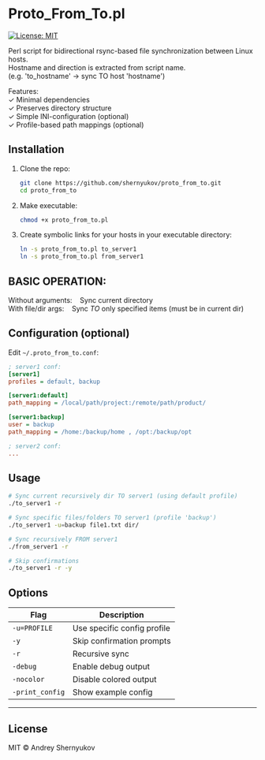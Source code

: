 # Proto_From_To.pl

[![License: MIT](https://img.shields.io/badge/License-MIT-yellow.svg)](LICENSE)

Perl script for bidirectional rsync-based file synchronization between Linux hosts.<br/>
Hostname and direction is extracted from script name.<br/> 
    (e.g. 'to_hostname' → sync TO host 'hostname')<br/>

Features:<br/>
✓ Minimal dependencies<br/>
✓ Preserves directory structure<br/>
✓ Simple INI-configuration (optional)<br/>
✓ Profile-based path mappings (optional)<br/>

## Installation
1. Clone the repo:
   ```bash
   git clone https://github.com/shernyukov/proto_from_to.git
   cd proto_from_to
   ```
2. Make executable:
   ```bash
   chmod +x proto_from_to.pl
   ```
3. Create symbolic links for your hosts in your executable directory:
   ```bash
   ln -s proto_from_to.pl to_server1
   ln -s proto_from_to.pl from_server1
   ```
## BASIC OPERATION:

  Without arguments:&nbsp;&nbsp;&nbsp;&nbsp;Sync current directory<br>
  With file/dir args:&nbsp;&nbsp;&nbsp;&nbsp;Sync _TO_ only specified items (must be in current
                        dir)<br>


## Configuration (optional)
Edit `~/.proto_from_to.conf`:
```ini
; server1 conf:
[server1]
profiles = default, backup

[server1:default]
path_mapping = /local/path/project:/remote/path/product/

[server1:backup]
user = backup
path_mapping = /home:/backup/home , /opt:/backup/opt

; server2 conf:
...

```

## Usage
  ```bash
  # Sync current recursively dir TO server1 (using default profile)
  ./to_server1 -r

  # Sync specific files/folders TO server1 (profile 'backup')
  ./to_server1 -u=backup file1.txt dir/

  # Sync recursively FROM server1
  ./from_server1 -r

  # Skip confirmations
  ./to_server1 -r -y
  ```

## Options
| Flag           | Description                          |
|----------------|--------------------------------------|
| `-u=PROFILE`   | Use specific config profile          |
| `-y`           | Skip confirmation prompts            |
| `-r`           | Recursive sync                       |
| `-debug`       | Enable debug output                  |
| `-nocolor`     | Disable colored output               |
| `-print_config`| Show example config                  |


---

## License
MIT © Andrey Shernyukov
